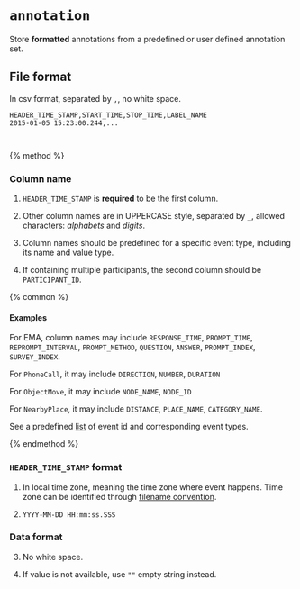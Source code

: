 # `annotation`

Store **formatted** annotations from a predefined or user defined annotation set.

## File format

In csv format, separated by `,`, no white space.

```
HEADER_TIME_STAMP,START_TIME,STOP_TIME,LABEL_NAME
2015-01-05 15:23:00.244,...



```







{% method %}







### Column name







1. `HEADER_TIME_STAMP` is **required** to be the first column.







2. Other column names are in UPPERCASE style, separated by `_`, allowed characters: *alphabets* and *digits*.







3. Column names should be predefined for a specific event type, including its name and value type.







4. If containing multiple participants, the second column should be `PARTICIPANT_ID`.







{% common %}







#### Examples







For EMA, column names may include `RESPONSE_TIME`, `PROMPT_TIME`, `REPROMPT_INTERVAL`, `PROMPT_METHOD`, `QUESTION`, `ANSWER`, `PROMPT_INDEX`, `SURVEY_INDEX`.







For `PhoneCall`, it may include `DIRECTION`, `NUMBER`, `DURATION`







For `ObjectMove`, it may include `NODE_NAME`, `NODE_ID`







For `NearbyPlace`, it may include `DISTANCE`, `PLACE_NAME`, `CATEGORY_NAME`.







See a predefined [list](#) of event id and corresponding event types.







{% endmethod %}







### `HEADER_TIME_STAMP` format







1. In local time zone, meaning the time zone where event happens. Time zone can be identified through [filename convention](#).







2. `YYYY-MM-DD HH:mm:ss.SSS`







### Data format







3. No white space.







4. If value is not available, use `""` empty string instead.






















